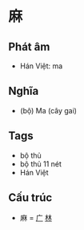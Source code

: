 # 麻

## Phát âm
* Hán Việt: ma

## Nghĩa
* (bộ) Ma (cây gai)

## Tags
* bộ thủ
* bộ thủ 11 nét
* Hán Việt

## Cấu trúc
* 麻 = [广](广.md) [林](林.md)

<script>window.HANZI_FIELD='麻';</script>